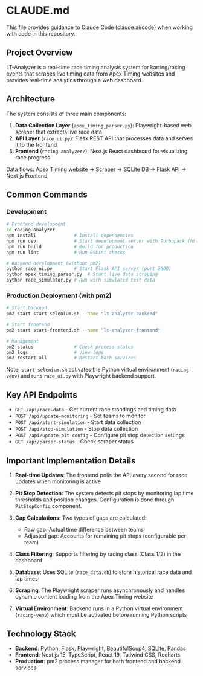 # CLAUDE.md

This file provides guidance to Claude Code (claude.ai/code) when working with code in this repository.

## Project Overview

LT-Analyzer is a real-time race timing analysis system for karting/racing events that scrapes live timing data from Apex Timing websites and provides real-time analytics through a web dashboard.

## Architecture

The system consists of three main components:

1. **Data Collection Layer** (`apex_timing_parser.py`): Playwright-based web scraper that extracts live race data
2. **API Layer** (`race_ui.py`): Flask REST API that processes data and serves it to the frontend
3. **Frontend** (`racing-analyzer/`): Next.js React dashboard for visualizing race progress

Data flows: Apex Timing website → Scraper → SQLite DB → Flask API → Next.js Frontend

## Common Commands

### Development
```bash
# Frontend development
cd racing-analyzer
npm install              # Install dependencies
npm run dev              # Start development server with Turbopack (http://localhost:3000)
npm run build            # Build for production
npm run lint             # Run ESLint checks

# Backend development (without pm2)
python race_ui.py        # Start Flask API server (port 5000)
python apex_timing_parser.py  # Start live data scraping
python race_simulator.py # Run with simulated test data
```

### Production Deployment (with pm2)
```bash
# Start backend
pm2 start start-selenium.sh --name "lt-analyzer-backend"

# Start frontend  
pm2 start start-frontend.sh --name "lt-analyzer-frontend"

# Management
pm2 status               # Check process status
pm2 logs                 # View logs
pm2 restart all          # Restart both services
```

Note: `start-selenium.sh` activates the Python virtual environment (`racing-venv`) and runs `race_ui.py` with Playwright backend support.

## Key API Endpoints

- `GET /api/race-data` - Get current race standings and timing data
- `POST /api/update-monitoring` - Set teams to monitor
- `POST /api/start-simulation` - Start data collection
- `POST /api/stop-simulation` - Stop data collection
- `POST /api/update-pit-config` - Configure pit stop detection settings
- `GET /api/parser-status` - Check scraper status

## Important Implementation Details

1. **Real-time Updates**: The frontend polls the API every second for race updates when monitoring is active

2. **Pit Stop Detection**: The system detects pit stops by monitoring lap time thresholds and position changes. Configuration is done through `PitStopConfig` component.

3. **Gap Calculations**: Two types of gaps are calculated:
   - Raw gap: Actual time difference between teams
   - Adjusted gap: Accounts for remaining pit stops (configurable per team)

4. **Class Filtering**: Supports filtering by racing class (Class 1/2) in the dashboard

5. **Database**: Uses SQLite (`race_data.db`) to store historical race data and lap times

6. **Scraping**: The Playwright scraper runs asynchronously and handles dynamic content loading from the Apex Timing website

7. **Virtual Environment**: Backend runs in a Python virtual environment (`racing-venv`) which must be activated before running Python scripts

## Technology Stack

- **Backend**: Python, Flask, Playwright, BeautifulSoup4, SQLite, Pandas
- **Frontend**: Next.js 15, TypeScript, React 19, Tailwind CSS, Recharts
- **Production**: pm2 process manager for both frontend and backend services